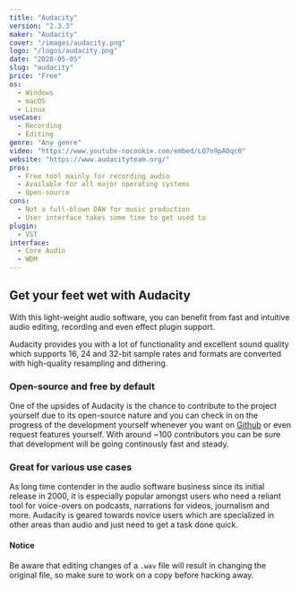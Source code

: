 ```yaml
---
title: "Audacity"
version: "2.3.3"
maker: "Audacity"
cover: "/images/audacity.png"
logo: "/logos/audacity.png"
date: "2020-05-05"
slug: "audacity"
price: "Free"
os:
  - Windows
  - macOS
  - Linux
useCase:
  - Recording
  - Editing
genre: "Any genre"
video: "https://www.youtube-nocookie.com/embed/LQ7n9pA0qc0"
website: "https://www.audacityteam.org/"
pros:
  - Free tool mainly for recording audio
  - Available for all major operating systems
  - Open-source
cons:
  - Not a full-blown DAW for music production
  - User interface takes some time to get used to
plugin:
  - VST
interface:
  - Core Audio
  - WDM
---
```


## Get your feet wet with Audacity

With this light-weight audio software, you can benefit from fast and
intuitive audio editing, recording and even effect plugin support.

Audacity provides you with a lot of functionality and excellent sound quality which supports 16, 24 and 32-bit sample rates and formats are converted with high-quality resampling and dithering.

### Open-source and free by default

One of the upsides of Audacity is the chance to contribute to the project yourself due to its open-source nature and you can check in on the progress of the development yourself whenever you want on [Github](https://github.com/audacity/audacity) or even request features yourself. With around ~100 contributors you can be sure that development will be going continously fast and steady.

### Great for various use cases

As long time contender in the audio software business since its initial release in 2000, it is especially popular amongst users who need a reliant tool for voice-overs on podcasts, narrations for videos, journalism and more. Audacity is geared towards novice users which are specialized in other areas than audio and just need to get a task done quick.

#### Notice

Be aware that editing changes of a `.wav` file will result in changing the original file, so make sure to work on a copy before hacking away.

